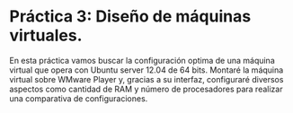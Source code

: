Práctica 3: Diseño de máquinas virtuales.
===========================================

En esta práctica vamos buscar la configuración optima de una máquina virtual que opera con Ubuntu server 12.04 de 64 bits.
Montaré la máquina virtual sobre WMware Player y, gracias a su interfaz, configuraré diversos aspectos como cantidad de RAM y número de procesadores para realizar una comparativa de configuraciones.
